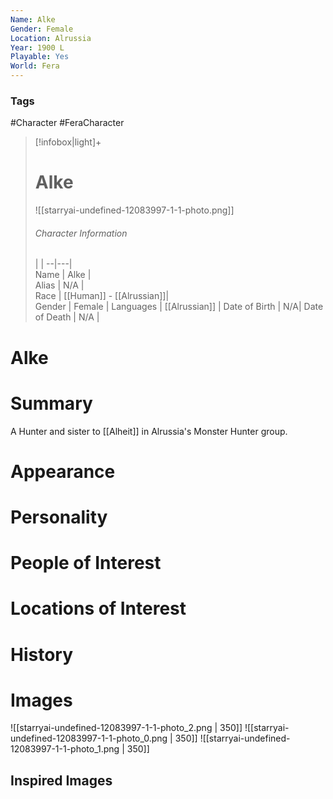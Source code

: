 ```yaml
---
Name: Alke
Gender: Female
Location: Alrussia
Year: 1900 L
Playable: Yes
World: Fera
---
```


### Tags
#Character #FeraCharacter

> [!infobox|light]+  
> # Alke  
> ![[starryai-undefined-12083997-1-1-photo.png]]  
> ###### Character Information
>  |   |
> --|---|  
> Name | Alke |  
> Alias | N/A |  
> Race | [[Human]] - [[Alrussian]]|  
> Gender | Female |
> Languages | [[Alrussian]] |
> Date of Birth | N/A|
> Date of Death | N/A |
>>>

# Alke

# Summary
A Hunter and sister to [[Alheit]] in Alrussia's Monster Hunter group.

# Appearance

# Personality

# People of Interest

# Locations of Interest

# History

# Images
![[starryai-undefined-12083997-1-1-photo_2.png | 350]]
![[starryai-undefined-12083997-1-1-photo_0.png | 350]]
![[starryai-undefined-12083997-1-1-photo_1.png | 350]]

## Inspired Images